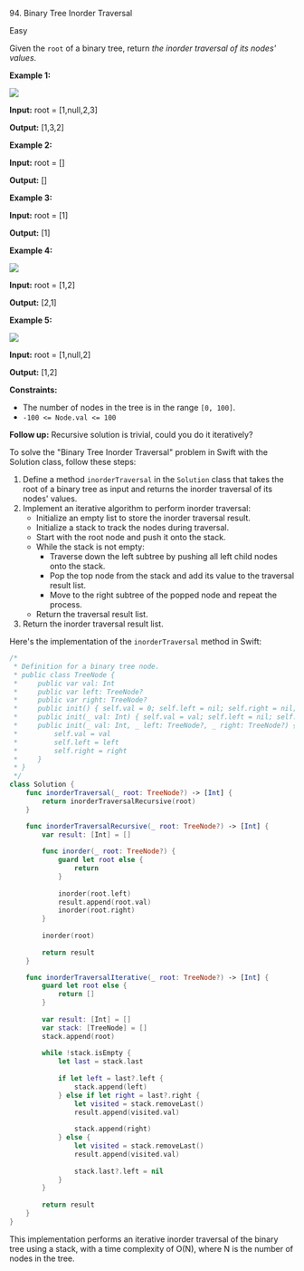 94\. Binary Tree Inorder Traversal

Easy

Given the `root` of a binary tree, return _the inorder traversal of its nodes' values_.

**Example 1:**

![](https://assets.leetcode.com/uploads/2020/09/15/inorder_1.jpg)

**Input:** root = [1,null,2,3]

**Output:** [1,3,2] 

**Example 2:**

**Input:** root = []

**Output:** [] 

**Example 3:**

**Input:** root = [1]

**Output:** [1] 

**Example 4:**

![](https://assets.leetcode.com/uploads/2020/09/15/inorder_5.jpg)

**Input:** root = [1,2]

**Output:** [2,1] 

**Example 5:**

![](https://assets.leetcode.com/uploads/2020/09/15/inorder_4.jpg)

**Input:** root = [1,null,2]

**Output:** [1,2] 

**Constraints:**

*   The number of nodes in the tree is in the range `[0, 100]`.
*   `-100 <= Node.val <= 100`

**Follow up:** Recursive solution is trivial, could you do it iteratively?

To solve the "Binary Tree Inorder Traversal" problem in Swift with the Solution class, follow these steps:

1. Define a method `inorderTraversal` in the `Solution` class that takes the root of a binary tree as input and returns the inorder traversal of its nodes' values.
2. Implement an iterative algorithm to perform inorder traversal:
   - Initialize an empty list to store the inorder traversal result.
   - Initialize a stack to track the nodes during traversal.
   - Start with the root node and push it onto the stack.
   - While the stack is not empty:
     - Traverse down the left subtree by pushing all left child nodes onto the stack.
     - Pop the top node from the stack and add its value to the traversal result list.
     - Move to the right subtree of the popped node and repeat the process.
   - Return the traversal result list.
3. Return the inorder traversal result list.

Here's the implementation of the `inorderTraversal` method in Swift:

```swift
/*
 * Definition for a binary tree node.
 * public class TreeNode {
 *     public var val: Int
 *     public var left: TreeNode?
 *     public var right: TreeNode?
 *     public init() { self.val = 0; self.left = nil; self.right = nil; }
 *     public init(_ val: Int) { self.val = val; self.left = nil; self.right = nil; }
 *     public init(_ val: Int, _ left: TreeNode?, _ right: TreeNode?) {
 *         self.val = val
 *         self.left = left
 *         self.right = right
 *     }
 * }
 */
class Solution {
    func inorderTraversal(_ root: TreeNode?) -> [Int] {
        return inorderTraversalRecursive(root)
    }

    func inorderTraversalRecursive(_ root: TreeNode?) -> [Int] {
        var result: [Int] = []
        
        func inorder(_ root: TreeNode?) {
            guard let root else {
                return
            }
            
            inorder(root.left)
            result.append(root.val)
            inorder(root.right)
        }
        
        inorder(root)
        
        return result
    }

    func inorderTraversalIterative(_ root: TreeNode?) -> [Int] {
        guard let root else {
            return []
        }
        
        var result: [Int] = []
        var stack: [TreeNode] = []
        stack.append(root)
        
        while !stack.isEmpty {
            let last = stack.last
            
            if let left = last?.left {
                stack.append(left)
            } else if let right = last?.right {
                let visited = stack.removeLast()
                result.append(visited.val)
                
                stack.append(right)
            } else {
                let visited = stack.removeLast()
                result.append(visited.val)
                
                stack.last?.left = nil
            }
        }
        
        return result
    }
}
```

This implementation performs an iterative inorder traversal of the binary tree using a stack, with a time complexity of O(N), where N is the number of nodes in the tree.